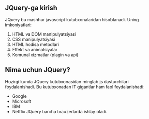 ## JQuery-ga kirish
JQuery bu mashhur javascript kutubxonalaridan hisoblanadi. Uning imkoniyatlari:
1. HTML va DOM manipulyatsiyasi
2. CSS manipulyatsiyasi
3. HTML hodisa metodlari
4. Effekt va animatsiyalar
5. Komunal xizmatlar (plagin va api)
## Nima uchun JQuery?
Hozirgi kunda JQuery kutubxonasidan minglab js dasturchilari foydalanishadi. Bu kutubxonadan IT gigantlar ham faol foydalanishadi:
- Google
- Microsoft
- IBM
- Netflix
JQuery barcha brauzerlarda ishlay oladi.
